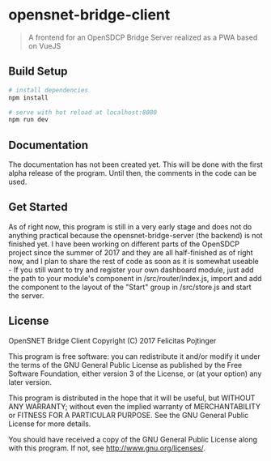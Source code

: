 # opensnet-bridge-client

> A frontend for an OpenSDCP Bridge Server realized as a PWA based on VueJS

## Build Setup

``` bash
# install dependencies
npm install

# serve with hot reload at localhost:8080
npm run dev
```

## Documentation
The documentation has not been created yet. This will be done with the first alpha release of the program. Until then, the comments in the code can be used.

## Get Started
As of right now, this program is still in a very early stage and does not do anything practical because the opensnet-bridge-server (the backend) is not finished yet. I have been working on different parts of the OpenSDCP project since the summer of 2017 and they are all half-finished as of right now, and I plan to share the rest of code as soon as it is somewhat useable - If you still want to try and register your own dashboard module, just add the path to your module's component in /src/router/index.js, import and add the component to the layout of the "Start" group in /src/store.js and start the server.

## License

OpenSNET Bridge Client
Copyright (C) 2017 Felicitas Pojtinger

This program is free software: you can redistribute it and/or modify
it under the terms of the GNU General Public License as published by
the Free Software Foundation, either version 3 of the License, or
(at your option) any later version.

This program is distributed in the hope that it will be useful,
but WITHOUT ANY WARRANTY; without even the implied warranty of
MERCHANTABILITY or FITNESS FOR A PARTICULAR PURPOSE.  See the
GNU General Public License for more details.

You should have received a copy of the GNU General Public License
along with this program.  If not, see <http://www.gnu.org/licenses/>.